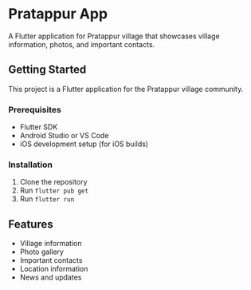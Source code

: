 # Pratappur App

A Flutter application for Pratappur village that showcases village information, photos, and important contacts.

## Getting Started

This project is a Flutter application for the Pratappur village community.

### Prerequisites

- Flutter SDK
- Android Studio or VS Code
- iOS development setup (for iOS builds)

### Installation

1. Clone the repository
2. Run `flutter pub get`
3. Run `flutter run`

## Features

- Village information
- Photo gallery
- Important contacts
- Location information
- News and updates
